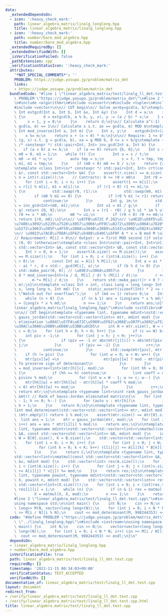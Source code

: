 ```yaml
---
data:
  _extendedDependsOn:
  - icon: ':heavy_check_mark:'
    path: linear_algebra_matrix/linalg_longlong.hpp
    title: linear_algebra_matrix/linalg_longlong.hpp
  - icon: ':heavy_check_mark:'
    path: number/bare_mod_algebra.hpp
    title: number/bare_mod_algebra.hpp
  _extendedRequiredBy: []
  _extendedVerifiedWith: []
  _isVerificationFailed: false
  _pathExtension: cpp
  _verificationStatusIcon: ':heavy_check_mark:'
  attributes:
    '*NOT_SPECIAL_COMMENTS*': ''
    PROBLEM: https://judge.yosupo.jp/problem/matrix_det
    links:
    - https://judge.yosupo.jp/problem/matrix_det
  bundledCode: "#line 1 \"linear_algebra_matrix/test/linalg_ll_det.test.cpp\"\n#define\
    \ PROBLEM \"https://judge.yosupo.jp/problem/matrix_det\"\n#line 2 \"number/bare_mod_algebra.hpp\"\
    \n#include <algorithm>\n#include <cassert>\n#include <tuple>\n#include <utility>\n\
    #include <vector>\n\n// CUT begin\n// Solve ax+by=gcd(a, b)\ntemplate <class Int>\
    \ Int extgcd(Int a, Int b, Int &x, Int &y) {\n    Int d = a;\n    if (b != 0)\
    \ {\n        d = extgcd(b, a % b, y, x), y -= (a / b) * x;\n    } else {\n   \
    \     x = 1, y = 0;\n    }\n    return d;\n}\n// Calculate a^(-1) (MOD m) s if\
    \ gcd(a, m) == 1\n// Calculate x s.t. ax == gcd(a, m) MOD m\ntemplate <class Int>\
    \ Int mod_inverse(Int a, Int m) {\n    Int x, y;\n    extgcd<Int>(a, m, x, y);\n\
    \    x %= m;\n    return x + (x < 0) * m;\n}\n\n// Require: 1 <= b\n// return:\
    \ (g, x) s.t. g = gcd(a, b), xa = g MOD b, 0 <= x < b/g\ntemplate <class Int>\
    \ /* constexpr */ std::pair<Int, Int> inv_gcd(Int a, Int b) {\n    a %= b;\n \
    \   if (a < 0) a += b;\n    if (a == 0) return {b, 0};\n    Int s = b, t = a,\
    \ m0 = 0, m1 = 1;\n    while (t) {\n        Int u = s / t;\n        s -= t * u,\
    \ m0 -= m1 * u;\n        auto tmp = s;\n        s = t, t = tmp, tmp = m0, m0 =\
    \ m1, m1 = tmp;\n    }\n    if (m0 < 0) m0 += b / s;\n    return {s, m0};\n}\n\
    \ntemplate <class Int>\n/* constexpr */ std::pair<Int, Int> crt(const std::vector<Int>\
    \ &r, const std::vector<Int> &m) {\n    assert(r.size() == m.size());\n    int\
    \ n = int(r.size());\n    // Contracts: 0 <= r0 < m0\n    Int r0 = 0, m0 = 1;\n\
    \    for (int i = 0; i < n; i++) {\n        assert(1 <= m[i]);\n        Int r1\
    \ = r[i] % m[i], m1 = m[i];\n        if (r1 < 0) r1 += m1;\n        if (m0 < m1)\
    \ {\n            std::swap(r0, r1);\n            std::swap(m0, m1);\n        }\n\
    \        if (m0 % m1 == 0) {\n            if (r0 % m1 != r1) return {0, 0};\n\
    \            continue;\n        }\n        Int g, im;\n        std::tie(g, im)\
    \ = inv_gcd<Int>(m0, m1);\n\n        Int u1 = m1 / g;\n        if ((r1 - r0) %\
    \ g) return {0, 0};\n\n        Int x = (r1 - r0) / g % u1 * im % u1;\n       \
    \ r0 += x * m0;\n        m0 *= u1;\n        if (r0 < 0) r0 += m0;\n    }\n   \
    \ return {r0, m0};\n}\n\n// \u87FB\u672C P.262\n// \u4E2D\u56FD\u5270\u4F59\u5B9A\
    \u7406\u3092\u5229\u7528\u3057\u3066\uFF0C\u8272\u3005\u306A\u7D20\u6570\u3067\
    \u5272\u3063\u305F\u4F59\u308A\u304B\u3089\u5143\u306E\u5024\u3092\u5FA9\u5143\
    \n// \u9023\u7ACB\u7DDA\u5F62\u5408\u540C\u5F0F A * x = B mod M \u306E\u89E3\n\
    // Requirement: M[i] > 0\n// Output: x = first MOD second (if solution exists),\
    \ (0, 0) (otherwise)\ntemplate <class Int>\nstd::pair<Int, Int>\nlinear_congruence(const\
    \ std::vector<Int> &A, const std::vector<Int> &B, const std::vector<Int> &M) {\n\
    \    Int r = 0, m = 1;\n    assert(A.size() == M.size());\n    assert(B.size()\
    \ == M.size());\n    for (int i = 0; i < (int)A.size(); i++) {\n        assert(M[i]\
    \ > 0);\n        const Int ai = A[i] % M[i];\n        Int a = ai * m, b = B[i]\
    \ - ai * r, d = std::__gcd(M[i], a);\n        if (b % d != 0) {\n            return\
    \ std::make_pair(0, 0); // \u89E3\u306A\u3057\n        }\n        Int t = b /\
    \ d * mod_inverse<Int>(a / d, M[i] / d) % (M[i] / d);\n        r += m * t;\n \
    \       m *= M[i] / d;\n    }\n    return std::make_pair((r < 0 ? r + m : r),\
    \ m);\n}\n\ntemplate <class Int = int, class Long = long long> Int pow_mod(Int\
    \ x, long long n, Int md) {\n    static_assert(sizeof(Int) * 2 <= sizeof(Long),\
    \ \"Watch out for overflow\");\n    if (md == 1) return 0;\n    Int ans = 1;\n\
    \    while (n > 0) {\n        if (n & 1) ans = (Long)ans * x % md;\n        x\
    \ = (Long)x * x % md;\n        n >>= 1;\n    }\n    return ans;\n}\n#line 4 \"\
    linear_algebra_matrix/linalg_longlong.hpp\"\n#include <cstdlib>\n#line 6 \"linear_algebra_matrix/linalg_longlong.hpp\"\
    \n\n// CUT begin\ntemplate <typename lint, typename mdint>\nstd::vector<std::vector<lint>>\
    \ gauss_jordan(std::vector<std::vector<lint>> mtr, mdint mod) {\n    // Gauss-Jordan\
    \ elimination \u884C\u57FA\u672C\u5909\u5F62\u306E\u307F\u3092\u7528\u3044\u308B\
    \u30AC\u30A6\u30B9\u6D88\u53BB\u6CD5\n    int H = mtr.size(), W = mtr[0].size(),\
    \ c = 0;\n    for (int h = 0; h < H; h++) {\n        if (c == W) break;\n    \
    \    int piv = -1;\n        for (int j = h; j < H; j++)\n            if (mtr[j][c])\
    \ {\n                if (piv == -1 or abs(mtr[j][c]) > abs(mtr[piv][c])) piv =\
    \ j;\n            }\n        if (piv == -1) {\n            c++;\n            h--;\n\
    \            continue;\n        }\n        std::swap(mtr[piv], mtr[h]);\n    \
    \    if (h != piv) {\n            for (int w = 0; w < W; w++) {\n            \
    \    mtr[piv][w] =\n                    mtr[piv][w] ? mod - mtr[piv][w] : 0; //\
    \ To preserve sign of determinant\n            }\n        }\n        lint pivinv\
    \ = mod_inverse<lint>(mtr[h][c], mod);\n        for (int hh = 0; hh < H; hh++)\
    \ {\n            if (hh == h) continue;\n            lint coeff = mtr[hh][c] *\
    \ pivinv % mod;\n            for (int w = W - 1; w >= c; w--) {\n            \
    \    mtr[hh][w] = mtr[hh][w] - mtr[h][w] * coeff % mod;\n                if (mtr[hh][w]\
    \ < 0) mtr[hh][w] += mod;\n            }\n        }\n        c++;\n    }\n   \
    \ return mtr;\n}\n\ntemplate <typename lint>\nint rank_gauss_jordan(const std::vector<std::vector<lint>>\
    \ &mtr) // Rank of Gauss-Jordan eliminated matrix\n{\n    for (int h = (int)mtr.size()\
    \ - 1; h >= 0; h--) {\n        for (auto v : mtr[h])\n            if (v) return\
    \ h + 1;\n    }\n    return 0;\n}\n\ntemplate <typename lint, typename mdint>\n\
    lint mod_determinant(std::vector<std::vector<lint>> mtr, mdint mod) {\n    if\
    \ (mtr.empty()) return 1 % mod;\n    assert(mtr.size() == mtr[0].size());\n  \
    \  lint ans = 1;\n    mtr = gauss_jordan(mtr, mod);\n    for (int i = 0; i < (int)mtr.size();\
    \ i++) ans = ans * mtr[i][i] % mod;\n    return ans;\n}\n\ntemplate <typename\
    \ lint, typename mdint>\nstd::vector<std::vector<lint>>\nmatmul(const std::vector<std::vector<lint>>\
    \ &A, const std::vector<std::vector<lint>> &B, mdint mod) {\n    int H = A.size(),\
    \ W = B[0].size(), K = B.size();\n    std::vector<std::vector<lint>> C(H, std::vector<lint>(W));\n\
    \    for (int i = 0; i < H; i++) {\n        for (int j = 0; j < W; j++) {\n  \
    \          for (int k = 0; k < K; k++) (C[i][j] += A[i][k] * B[k][j]) %= mod;\n\
    \        }\n    }\n    return C;\n}\n\ntemplate <typename lint, typename mdint>\n\
    std::vector<lint>\nmatmul(const std::vector<std::vector<lint>> &A, const std::vector<lint>\
    \ &v, mdint mod) {\n    std::vector<lint> res(A.size());\n    for (int i = 0;\
    \ i < (int)A.size(); i++) {\n        for (int j = 0; j < (int)v.size(); j++) (res[i]\
    \ += A[i][j] * v[j]) %= mod;\n    }\n    return res;\n}\n\ntemplate <typename\
    \ lint, typename powint, typename mdint>\nstd::vector<std::vector<lint>> matpower(std::vector<std::vector<lint>>\
    \ X, powint n, mdint mod) {\n    std::vector<std::vector<lint>> res(X.size(),\
    \ std::vector<lint>(X.size()));\n    for (int i = 0; i < (int)res.size(); i++)\
    \ res[i][i] = 1;\n    while (n) {\n        if (n & 1) res = matmul(res, X, mod);\n\
    \        X = matmul(X, X, mod);\n        n >>= 1;\n    }\n    return res;\n}\n\
    #line 3 \"linear_algebra_matrix/test/linalg_ll_det.test.cpp\"\n#include <iostream>\n\
    using namespace std;\n\nint main() {\n    int N;\n    cin >> N;\n    vector<vector<long\
    \ long>> M(N, vector<long long>(N));\n    for (int i = 0; i < N * N; i++) cin\
    \ >> M[i / N][i % N];\n    cout << mod_determinant(M, 998244353) << endl;\n}\n"
  code: "#define PROBLEM \"https://judge.yosupo.jp/problem/matrix_det\"\n#include\
    \ \"../linalg_longlong.hpp\"\n#include <iostream>\nusing namespace std;\n\nint\
    \ main() {\n    int N;\n    cin >> N;\n    vector<vector<long long>> M(N, vector<long\
    \ long>(N));\n    for (int i = 0; i < N * N; i++) cin >> M[i / N][i % N];\n  \
    \  cout << mod_determinant(M, 998244353) << endl;\n}\n"
  dependsOn:
  - linear_algebra_matrix/linalg_longlong.hpp
  - number/bare_mod_algebra.hpp
  isVerificationFile: true
  path: linear_algebra_matrix/test/linalg_ll_det.test.cpp
  requiredBy: []
  timestamp: '2022-11-15 00:34:03+09:00'
  verificationStatus: TEST_ACCEPTED
  verifiedWith: []
documentation_of: linear_algebra_matrix/test/linalg_ll_det.test.cpp
layout: document
redirect_from:
- /verify/linear_algebra_matrix/test/linalg_ll_det.test.cpp
- /verify/linear_algebra_matrix/test/linalg_ll_det.test.cpp.html
title: linear_algebra_matrix/test/linalg_ll_det.test.cpp
---
```

